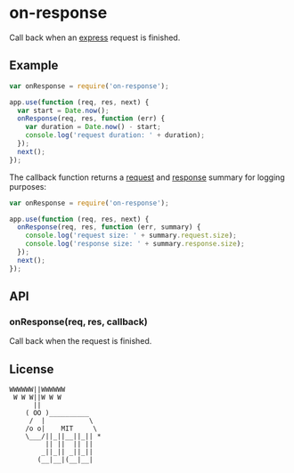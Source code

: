 # on-response

  Call back when an [express](https://github.com/visionmedia/express) request is finished. 

## Example

```js
var onResponse = require('on-response');

app.use(function (req, res, next) {
  var start = Date.now();
  onResponse(req, res, function (err) {
    var duration = Date.now() - start;
    console.log('request duration: ' + duration);
  });
  next();
});
```

The callback function returns a [request](https://github.com/segmentio/request-summary) and [response](https://github.com/segmentio/response-summary) summary for logging purposes:

```js
var onResponse = require('on-response');

app.use(function (req, res, next) {
  onResponse(req, res, function (err, summary) {
    console.log('request size: ' + summary.request.size);
    console.log('response size: ' + summary.response.size);
  });
  next();
});
```

## API

### onResponse(req, res, callback)

  Call back when the request is finished.

## License

```
WWWWWW||WWWWWW
 W W W||W W W
      ||
    ( OO )__________
     /  |           \
    /o o|    MIT     \
    \___/||_||__||_|| *
         || ||  || ||
        _||_|| _||_||
       (__|__|(__|__|
```